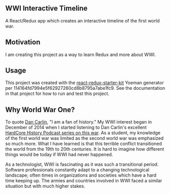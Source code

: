 ## WWI Interactive Timeline

A React/Redux app which creates an interactive timeline of the first world war.

## Motivation

I am creating this project as a way to learn Redux and more about WWI.

## Usage

This project was created with the [react-redux-starter-kit](https://github.com/davezuko/react-redux-starter-kit) Yoeman generator per 114164fd7994e5f62927260cd8b8795a7abe1fc9. See the documentation in that project for how to run and test this project.

## Why World War One?

To quote [Dan Carlin](http://www.dancarlin.com), "I am a fan of history." My WWI interest began in December of 2014 when I started listening to Dan Carlin's excellent [HardCore History Podcast series on this war](http://www.dancarlin.com/product/hardcore-history-50-blueprint-for-armageddon-i/). As a student, my knowledge of the first world war was limited as the second world war was emphasized so much more. What I have learned is that this terrible conflict transitioned the world from the 19th to 20th centuries. It is hard to imagine how different things would be today if WWI had never happened.

As a technologist, WWI is fascinating as it was such a transitional period. Software professionals constantly adapt to a changing technological landscape; often times in organizations and societies which have a hard time keeping up. The armies and countries involved in WWI faced a similar situation but with much higher stakes.
